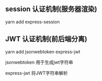 ## session 认证机制(服务器渲染)

yarn add express-session

## JWT 认证机制(前后端分离)


yarn add jsonwebtoken express-jwt

jsonwebtoken  用于生成jwt字符串

express-jwt  将JWT字符串解析

